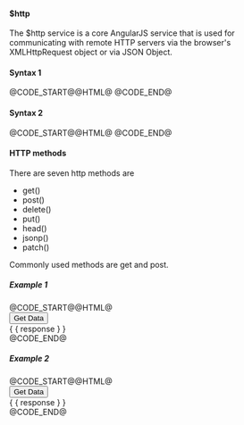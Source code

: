 <div>
<h4>$http</h4>
<p>The $http service is a core AngularJS service that is used for communicating with remote HTTP servers via the browser's XMLHttpRequest object or via JSON Object.</p>
<h4>Syntax 1</h4>
@CODE_START@@HTML@
<script>
// Simple GET request example:
$http({
  method: 'GET',
  url: '/someUrl'
}).then(function successCallback(response) {
    // this callback will be called asynchronously
    // when the response is available
  }, function errorCallback(response) {
    // called asynchronously if an error occurs
    // or server returns response with an error status.
 });
 </script>@CODE_END@
  <h4>Syntax 2</h4>
 @CODE_START@@HTML@
<script>
// Simple GET request example:
$http.get(url).then(function successCallback(response) {
    // this callback will be called asynchronously
    // when the response is available
  }, function errorCallback(response) {
    // called asynchronously if an error occurs
    // or server returns response with an error status.
 });
 </script>@CODE_END@
 <h4>HTTP methods</h4>
 <p>There are seven http methods are</p>
 <ul>
	<li>get()</li>
	<li>post()</li>
	<li>delete()</li>
	<li>put()</li>
	<li>head()</li>
	<li>jsonp()</li>
	<li>patch()</li>
 </ul>
 <p>Commonly used methods are get and post.</p>
 <h5>Example 1</h5>
@CODE_START@@HTML@<!DOCTYPE html>
<body>
	<div><button type="button" ng-click="getData()">Get Data</button></div>
	<div>&lbrace; &lbrace; response &rbrace; &rbrace;</div>
	<script>
	angular.module('myApp', []).controller('myCtrl', function($scope, $http) {
	$scope.name="sundar";
	$scope.getData = function() {
		$http.get("welcome.html",$scope.name).then(function(res){
			if(res){
				$scope.response = res.data.response;
			}
		}, function(err){
			$scope.response = res.data.response;
		})
		}
	});
	</script>
</body>
</html>@CODE_END@
 <h5>Example 2</h5>
@CODE_START@@HTML@<!DOCTYPE html>
<body>
	<div><button type="button" ng-click="getData()">Get Data</button></div>
	<div>&lbrace; &lbrace; response &rbrace; &rbrace;</div>
	<script>
	angular.module('myApp', []).controller('myCtrl', function($scope, $http) {
	$scope.name="sundar";
	$scope.getData = function() {
		var config = {
			url:'welcome.html',
			method:"POST",
			data:$scope.name
		}
		$http(config).then(function(res){
			if(res){
				$scope.response = res.data.response;
			}
		}, function(err){
			$scope.response = res.data.response;
		})
		}
	});
	</script>
</body>
</html>@CODE_END@
</div>
